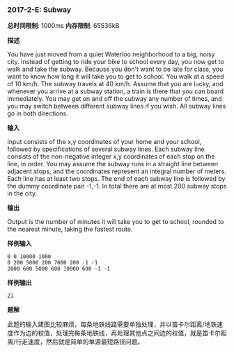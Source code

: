 ### 2017-2-E: Subway

**总时间限制**: 1000ms **内存限制**: 65536kB

**描述**

You have just moved from a quiet Waterloo neighborhood to a big, noisy city. Instead of getting to ride your bike to school every day, you now get to walk and take the subway. Because you don't want to be late for class, you want to know how long it will take you to get to school.  You walk at a speed of 10 km/h. The subway travels at 40 km/h. Assume that you are lucky, and whenever you arrive at a subway station, a train is there that you can board immediately. You may get on and off the subway any number of times, and you may switch between different subway lines if you wish. All subway lines go in both directions.

**输入**

Input consists of the x,y coordinates of your home and your school, followed by specifications of several subway lines. Each subway line consists of the non-negative integer x,y coordinates of each stop on the line, in order. You may assume the subway runs in a straight line between adjacent stops, and the coordinates represent an integral number of meters. Each line has at least two stops. The end of each subway line is followed by the dummy coordinate pair -1,-1. In total there are at most 200 subway stops in the city.

**输出**

Output is the number of minutes it will take you to get to school, rounded to the nearest minute, taking the fastest route.

**样例输入**

```
0 0 10000 1000
0 200 5000 200 7000 200 -1 -1 
2000 600 5000 600 10000 600 -1 -1
```

**样例输出**

```
21
```

**题解**

此题的输入建图比较麻烦，每条地铁线路需要单独处理，并以笛卡尔距离/地铁速度作为边的权值，处理完每条地铁线，再处理其他点之间边的权值，就是笛卡尔距离/行走速度，然后就是简单的单源最短路径问题。
